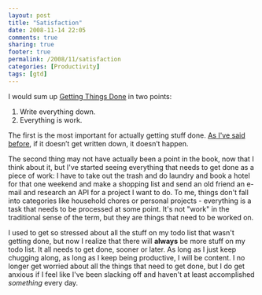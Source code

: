 ```yaml
---
layout: post
title: "Satisfaction"
date: 2008-11-14 22:05
comments: true
sharing: true
footer: true
permalink: /2008/11/satisfaction
categories: [Productivity]
tags: [gtd]
---
```

I would sum up [Getting Things Done](http://www.amazon.com/gp/product/0142000280?ie=UTF8&tag=brocklicom-20&linkCode=as2&camp=1789&creative=390957&creativeASIN=0142000280) in two points:

1. Write everything down.
2. Everything is work.

The first is the most important for actually getting stuff done.  [As I've said before](/2008/09/omnifocus-vs-things), if it doesn’t get written down, it doesn’t happen.

The second thing may not have actually been a point in the book, now that I think about it, but I've started seeing everything that needs to get done as a piece of work: I have to take out the trash and do laundry and book a hotel for that one weekend and make a shopping list and send an old friend an e-mail and research an API for a project I want to do.  To me, things don't fall into categories like household chores or personal projects - everything is a task that needs to be processed at some point.  It's not "work" in the traditional sense of the term, but they are things that need to be worked on.

I used to get so stressed about all the stuff on my todo list that wasn't getting done, but now I realize that there will **always** be more stuff on my todo list.  It all needs to get done, sooner or later.  As long as I just keep chugging along, as long as I keep being productive, I will be content.  I no longer get worried about all the things that need to get done, but I do get anxious if I feel like I've been slacking off and haven't at least accomplished *something* every day.
